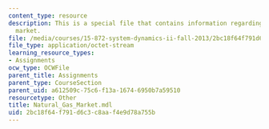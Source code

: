 ```yaml
---
content_type: resource
description: This is a special file that contains information regarding natural gas
  market.
file: /media/courses/15-872-system-dynamics-ii-fall-2013/2bc18f64f791d6c3c8aaf4e9d78a755b_Natural_Gas_Market.mdl
file_type: application/octet-stream
learning_resource_types:
- Assignments
ocw_type: OCWFile
parent_title: Assignments
parent_type: CourseSection
parent_uid: a612509c-75c6-f13a-1674-6950b7a59510
resourcetype: Other
title: Natural_Gas_Market.mdl
uid: 2bc18f64-f791-d6c3-c8aa-f4e9d78a755b
---
```

